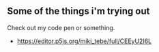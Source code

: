 ## Some of the things i'm trying out

Check out my code pen or something.

* https://editor.p5js.org/miki_tebe/full/CEEyU2I6L
